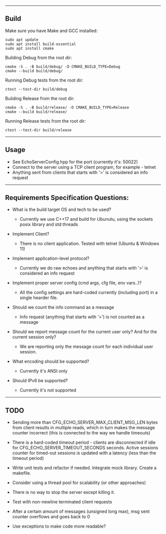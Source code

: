 ------------------------------------------------------------------------
Build
------------------------------------------------------------------------
Make sure you have Make and GCC installed:

```
sudo apt update
sudo apt install build-essential
sudo apt install cmake
```

Building Debug from the root dir:
```
cmake -S . -B build/debug/ -D CMAKE_BUILD_TYPE=Debug
cmake --build build/debug/
```

Running Debug tests from the root dir:
```
ctest --test-dir build/debug
```

Building Release from the root dir:
```
cmake -S . -B build/release/ -D CMAKE_BUILD_TYPE=Release
cmake --build build/release/
```

Running Release tests from the root dir:
```
ctest --test-dir build/release
```

------------------------------------------------------------------------
Usage
------------------------------------------------------------------------

* See EchoServerConfig.hpp for the port (currently it's: 50022)
* Connect to the server using a TCP client program, for example - telnet
* Anything sent from clients that starts with '>' is considered an info request

------------------------------------------------------------------------
Requirements Specification Questions:
------------------------------------------------------------------------

* What is the build target OS and tech to be used?
  - Currently we use C++17 and build for Ubunutu, using the sockets posix library and std threads

* Implement Client?
  - There is no client application. Tested with telnet (Ubuntu & Windows 11)

* Implement application-level protocol?
  - Currently we do raw echoes and anything that starts with '>' is considered an info request
  
* Implement proper server config (cmd args, cfg file, env vars..)? 
  - All the config settings are hard-coded currently (including port) in a single hearder file.

* Should we count the info command as a message
  - Info request (anything that starts with '>') is not counted as a message

* Should we report message count for the current user only? And for the current session only?
  - We are reporting only the message count for each individual user session.

* What encoding should be supported?
  - Currently it's ANSI only

* Should IPv6 be supported?
  - Currently it's not supported

------------------------------------------------------------------------
TODO
------------------------------------------------------------------------

* Sending more than CFG_ECHO_SERVER_MAX_CLIENT_MSG_LEN bytes from client results
  in multiple reads, which in turn makes the message counter incorrect (this is
  connected to the way we handle timeouts)

* There is a hard-coded timeout period - clients are disconnected if idle for
  CFG_ECHO_SERVER_TIMEOUT_SECONDS seconds. 
  Active sessions counter for timed-out sessions is updated with a latency (less than the timeout period) 

* Write unit tests and refactor if needed. Integrate mock library. Create a makefile.

* Consider using a thread pool for scalability (or other approaches)
* There is no way to stop the server except killing it.
* Test with non-newline terminated client requests
* After a certain amount of messages (unsigned long max), msg sent counter overflows and goes back to 0 
* Use exceptions to make code more readable?
